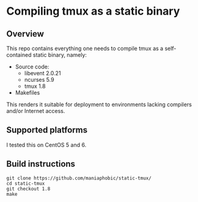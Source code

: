 # Compiling tmux as a static binary

## Overview

This repo contains everything one needs to compile tmux as a
self-contained static binary, namely:

  - Source code:
	- libevent 2.0.21
	- ncurses 5.9
    - tmux 1.8
  - Makefiles

This renders it suitable for deployment to environments lacking
compilers and/or Internet access.

## Supported platforms

I tested this on CentOS 5 and 6.

## Build instructions

    git clone https://github.com/maniaphobic/static-tmux/
    cd static-tmux
    git checkout 1.8
    make

